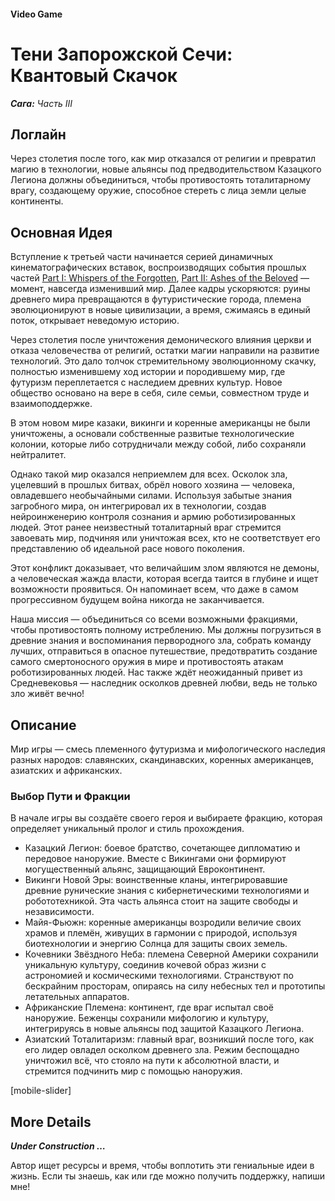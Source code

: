#### Video Game

# Тени Запорожской Сечи: Квантовый Скачок

***Сага:** Часть III*

## Логлайн

Через столетия после того, как мир отказался от религии и превратил магию в технологии, новые альянсы под предводительством Казацкого Легиона должны объединиться, чтобы противостоять тоталитарному врагу, создающему оружие, способное стереть с лица земли целые континенты.

## Основная Идея

Вступление к третьей части начинается серией динамичных кинематографических вставок, воспроизводящих события прошлых частей [Part I: Whispers of the Forgotten](/whispers-of-the-forgotten), [Part II: Ashes of the Beloved](/ashes-of-the-beloved) — момент, навсегда изменивший мир. Далее кадры ускоряются: руины древнего мира превращаются в футуристические города, племена эволюционируют в новые цивилизации, а время, сжимаясь в единый поток, открывает неведомую историю.

Через столетия после уничтожения демонического влияния церкви и отказа человечества от религий, остатки магии направили на развитие технологий. Это дало толчок стремительному эволюционному скачку, полностью изменившему ход истории и породившему мир, где футуризм переплетается с наследием древних культур. Новое общество основано на вере в себя, силе семьи, совместном труде и взаимоподдержке.

В этом новом мире казаки, викинги и коренные американцы не были уничтожены, а основали собственные развитые технологические колонии, которые либо сотрудничали между собой, либо сохраняли нейтралитет.

Однако такой мир оказался неприемлем для всех. Осколок зла, уцелевший в прошлых битвах, обрёл нового хозяина — человека, овладевшего необычайными силами. Используя забытые знания загробного мира, он интегрировал их в технологии, создав нейроинженерию контроля сознания и армию роботизированных людей. Этот ранее неизвестный тоталитарный враг стремится завоевать мир, подчиняя или уничтожая всех, кто не соответствует его представлению об идеальной расе нового поколения.

Этот конфликт доказывает, что величайшим злом являются не демоны, а человеческая жажда власти, которая всегда таится в глубине и ищет возможности проявиться. Он напоминает всем, что даже в самом прогрессивном будущем война никогда не заканчивается.

Наша миссия — объединиться со всеми возможными фракциями, чтобы противостоять полному истреблению. Мы должны погрузиться в древние знания и воспоминания первородного зла, собрать команду лучших, отправиться в опасное путешествие, предотвратить создание самого смертоносного оружия в мире и противостоять атакам роботизированных людей. Нас также ждёт неожиданный привет из Средневековья — наследник осколков древней любви, ведь не только зло живёт вечно!

## Описание

Мир игры — смесь племенного футуризма и мифологического наследия разных народов: славянских, скандинавских, коренных американцев, азиатских и африканских.

### Выбор Пути и Фракции

В начале игры вы создаёте своего героя и выбираете фракцию, которая определяет уникальный пролог и стиль прохождения.

- Казацкий Легион: боевое братство, сочетающее дипломатию и передовое наноружие. Вместе с Викингами они формируют могущественный альянс, защищающий Евроконтинент.
- Викинги Новой Эры: воинственные кланы, интегрировавшие древние рунические знания с кибернетическими технологиями и робототехникой. Эта часть альянса стоит на защите свободы и независимости.
- Майя-Фьюжн: коренные американцы возродили величие своих храмов и племён, живущих в гармонии с природой, используя биотехнологии и энергию Солнца для защиты своих земель.
- Кочевники Звёздного Неба: племена Северной Америки сохранили уникальную культуру, соединив кочевой образ жизни с астрономией и космическими технологиями. Странствуют по бескрайним просторам, опираясь на силу небесных тел и прототипы летательных аппаратов.
- Африканские Племена: континент, где враг испытал своё наноружие. Беженцы сохранили мифологию и культуру, интегрируясь в новые альянсы под защитой Казацкого Легиона.
- Азиатский Тоталитаризм: главный враг, возникший после того, как его лидер овладел осколком древнего зла. Режим беспощадно уничтожил всё, что стояло на пути к абсолютной власти, и стремится подчинить мир с помощью наноружия.

[mobile-slider]

## More Details

***Under Construction …***

Автор ищет ресурсы и время, чтобы воплотить эти гениальные идеи в жизнь. Если ты знаешь, как или где можно получить поддержку, напиши мне!